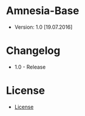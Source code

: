 # Amnesia-Base
* Version: 1.0 [19.07.2016]

# Changelog
* 1.0 - Release

# License
* [License](https://github.com/astra001/Amnesia-Base/blob/master/LICENSE)
